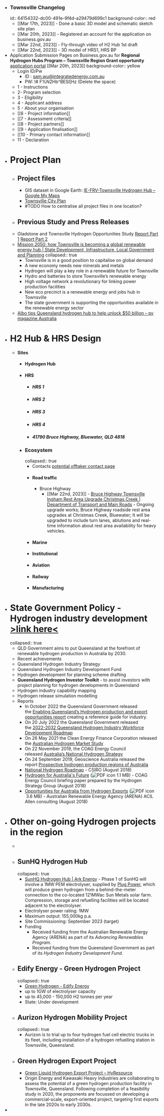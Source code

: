 - ### Townsville Changelog
  id:: 64154332-dc00-491e-9f4d-a29479d699c1
  background-color:: red
	- [[Mar 17th, 2023]] - Done a basic 3D model and schematic sketch site plan
	- [[Mar 20th, 2023]] - Registered an account for the application on business.gov.au
	- [[Mar 22nd, 2023]] - Fly-through video of H2 Hub 1st draft
	- [[Mar 22nd, 2023]] - 3D model of HRS1, HRS BP
- Application Submission Pages on Business.gov.au for **Regional Hydrogen Hubs Program – Townsville Region Grant opportunity** [application portal](https://business.gov.au/grants-and-programs/regional-hydrogen-hubs-townsville-region#key-documents) [[Mar 20th, 2023]]
  background-color:: yellow
	- Login ID/Pw
		- ID : sam.wu@integratedenergy.com.au
		- PW: !# F%N2Hb^BESl[Hz (Delete the space)
	- 1 - Instructions
	- 2- Program selection
	- 3 - Eligibility
	- 4 - Applicant address
	- 5 - About your organisation
	- [[6 - Project information]]
	- [[7 - Assessment criteria]]
	- [[8 - Project partners]]
	- [[9 - Application finalisation]]
	- [[10 - Primary contact information]]
	- 11 - Declaration
- # Project Plan
	- ## Project files
		- GIS dataset in Google Earth: 
		  [IE-FRV-Townsville Hydrogen Hub – Google My Maps](https://www.google.com/maps/d/u/0/edit?mid=1O_rnBbzKRlTm-lCNl5wA3fQSQ_1Zxy8&ll=-19.20748490122634%2C146.62084029762286&z=10)
		- [Townsville City Plan](https://www.townsville.qld.gov.au/building-planning-and-projects/mapping-services/townsvillemaps)
		- #TODO How to centralise all project files in one location?
	- ## Previous Study and Press Releases
	- Gladstone and Townsville Hydrogen Opportunities Study [Report Part 1](https://www.statedevelopment.qld.gov.au/__data/assets/pdf_file/0016/57202/gladstone-and-townsville-hydrogen-opportunities-report-1.pdf) [Report Part 2](https://www.statedevelopment.qld.gov.au/__data/assets/pdf_file/0017/57203/gladstone-and-townsville-hydrogen-opportunities-report-2.pdf)
	- [Mission 2050: how Townsville is becoming a global renewable energy hub | State Development, Infrastructure, Local Government and Planning](https://www.statedevelopment.qld.gov.au/news/mission-2050-how-townsville-is-becoming-a-global-renewable-energy-hub)
	  collapsed:: true
		- Townsville is in a good position to capitalise on global demand
		- A new economy needs new minerals and metals
		- Hydrogen will play a key role in a renewable future for Townsville
		- Hydro and batteries to store Townsville’s renewable energy
		- High voltage network a revolutionary for linking power production facilities
		- New eco precinct is a renewable energy and jobs hub in Townsville
		- The state government is supporting the opportunities available in the renewable energy sector
	- [Albo tips Queensland hydrogen hub to help unlock $50 billion – pv magazine Australia](https://www.pv-magazine-australia.com/2023/01/16/albo-tips-queensland-hydrogen-hub-to-help-unlock-50-billion/)
- # H2 Hub & HRS Design
	- #### Sites
		- #### Hydrogen Hub
		- #### HRS
			- ##### HRS 1
			- ##### HRS 2
			- ##### HRS 3
			- ##### HRS 4
			- ##### 41790 Bruce Highway, Bluewater, QLD 4818
		- ### Ecosystem
		  collapsed:: true
			- Contacts [potential offtaker contact page](https://integratedenergy.slack.com/files/U04R9LS76VB/F04V3BZ5XM0/image.png)
			- #### Road traffic
				- Bruce Highway
					- [[Mar 22nd, 2023]] - [Bruce Highway Townsville Ingham Rest Area Upgrade Christmas Creek | Department of Transport and Main Roads](https://www.tmr.qld.gov.au/projects/bruce-highway-townsville-ingham-various-locations-upgrade-rest-areas) - Ongoing upgrade works; Bruce Highway roadside rest area upgrades at Christmas Creek, Bluewater; It will be upgraded to include turn lanes, ablutions and real-time information about rest area availability for heavy vehicles.
			- #### Marine
			- #### Institutional
			- #### Aviation
			- #### Railway
			- #### Manufacturing
- # State Government Policy - Hydrogen industry development [>link here<](https://www.statedevelopment.qld.gov.au/industry/priority-industries/hydrogen-industry-development)
  collapsed:: true
	- QLD Government aims to put Queensland at the forefront of renewable hydrogen production in Australia by 2030.
	- Recent achievements
	- Queensland Hydrogen Industry Strategy
	- Queensland Hydrogen Industry Development Fund
	- Hydrogen development for planning scheme drafting
	- **Queensland Hydrogen Investor Toolkit** - to assist investors with project planning for hydrogen developments in Queensland
	- Hydrogen industry capability mapping
	- Hydrogen release simulation modelling
	- Reports
		- In October 2022 the Queensland Government released the [Enabling Queensland’s Hydrogen production and export opportunities report](https://www.epw.qld.gov.au/about/initiatives/hydrogen/enabling-queenslands-hydrogen-production-and-export-opportunities-report) creating a reference guide for industry.
		- On 20 July 2022 the Queensland Government released the [2022-2032 Queensland Hydrogen Industry Workforce Development Roadmap](https://www.publications.qld.gov.au/dataset/hydrogen-industry-workforce-development-roadmap-2022-2032)
		- On 26 May 2021 the Clean Energy Finance Corporation released the [Australian Hydrogen Market Study](https://www.cefc.com.au/media/nhnhwlxu/australian-hydrogen-market-study.pdf)
		- On 22 November 2019, the COAG Energy Council released [Australia’s National Hydrogen Strategy](https://www.industry.gov.au/data-and-publications/australias-national-hydrogen-strategy)
		- On 24 September 2019, Geoscience Australia released the report [Prospective hydrogen production regions of Australia](https://ecat.ga.gov.au/geonetwork/srv/eng/catalog.search#/metadata/130930)
		- [National Hydrogen Roadmap](https://www.csiro.au/en/Do-business/Futures/Reports/Hydrogen-Roadmap) - CSIRO (August 2018)
		- [Hydrogen for Australia's Future](http://coagenergycouncil.gov.au/sites/prod.energycouncil/files/publications/documents/Hydrogen%20for%20Australia%27s%20Future.pdf) (![PDF icon](https://www.statedevelopment.qld.gov.au/resources/images/pdf_icon.gif) 1.1 MB) - COAG Energy Council briefing paper prepared by the Hydrogen Strategy Group (August 2018)
		- [Opportunities for Australia from Hydrogen Exports](https://arena.gov.au/assets/2018/08/opportunities-for-australia-from-hydrogen-exports.pdf) (![PDF icon](https://www.statedevelopment.qld.gov.au/resources/images/pdf_icon.gif) 3.6 MB) - Australian Renewable Energy Agency (ARENA) ACIL Allen consulting (August 2018)
- # Other on-going Hydrogen projects in the region
	-
	- ## SunHQ Hydrogen Hub
	  collapsed:: true
		- [SunHQ Hydrogen Hub | Ark Energy](https://arkenergy.com.au/hydrogen/hydrogen-project/) - Phase 1 of SunHQ will involve a 1MW PEM electrolyser, supplied by [Plug Power](https://www.plugpower.com/), which will produce green hydrogen from a behind-the-meter connection to the co-located 121MWac Sun Metals solar farm. Compression, storage and refuelling facilities will be located adjacent to the electrolyser.
		- Electrolyser power rating: 1MW
		- Maximum output: 155,000kg p.a.
		- Site Commissioning: September 2023 (target)
		- Funding
			- Received funding from the Australian Renewable Energy Agency (ARENA) as part of its *Advancing Renewables Program*.
			- Received funding from the Queensland Government as part of its *Hydrogen Industry Development Fund*.
	- ## Edify Energy - Green Hydrogen Project
	  collapsed:: true
		- [Green Hydrogen - Edify Energy](https://edifyenergy.com/project/green-hydrogen/#:~:text=Edify%20has%20been%20granted%20development,Industrial%20Precinct%20in%20Townsville%2C%20Queensland.)
		- up to 1GW of electrolyser capacity
		- up to 45,000 - 150,000 H2 tonnes per year
		- State: Under development
	- ## Aurizon Hydrogen Mobility Project
	  collapsed:: true
		- Aurizon is to trial up to four hydrogen fuel cell electric trucks in its fleet, including installation of a hydrogen refuelling station in Townsville, Queensland.
	- ## Green Hydrogen Export Project
		- [Green Liquid Hydrogen Export Project – HyResource](https://research.csiro.au/hyresource/green-liquid-hydrogen-export-project/)
		- Origin Energy and Kawasaki Heavy Industries are collaborating to assess the potential of a green hydrogen production facility in Townsville, Queensland. Following completion of a feasibility study in 2020, the proponents are focussed on developing a commercial-scale, export-oriented project, targeting first exports in the late 2020s to early 2030s.
-